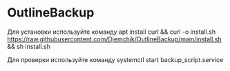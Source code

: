 # OutlineBackup
Для установки используйте команду 
    apt install curl && curl -o install.sh https://raw.githubusercontent.com/Djemchik/OutlineBackup/main/install.sh && sh install.sh

Для проверки используйте команду
    systemctl start backup_script.service


